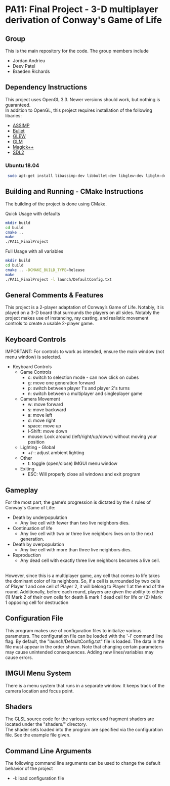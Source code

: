 # PA11: Final Project - 3-D multiplayer derivation of Conway's Game of Life

## Group
This is the main repository for the code. The group members include
  * Jordan Andrieu
  * Deev Patel
  * Braeden Richards

## Dependency Instructions
This project uses OpenGL 3.3. Newer versions should work, but nothing is guaranteed. <br>
In addition to OpenGL, this project requires installation of the following libaries:
 * [ASSIMP](https://github.com/assimp/assimp/wiki)
 * [Bullet](https://github.com/bulletphysics/bullet3)
 * [GLEW](http://glew.sourceforge.net/)
 * [GLM](http://glm.g-truc.net/0.9.7/index.html)
 * [Magick++](http://www.imagemagick.org/Magick%2B%2B/)
 * [SDL2](https://wiki.libsdl.org/Tutorials)

### Ubuntu 18.04
```bash
 sudo apt-get install libassimp-dev libbullet-dev libglew-dev libglm-dev libmagick++-dev libsdl2-dev
```

## Building and Running - CMake Instructions
The building of the project is done using CMake.

Quick Usage with defaults
```bash
mkdir build
cd build
cmake ..
make
./PA11_FinalProject
```

Full Usage with all variables
```bash
mkdir build
cd build
cmake .. -DCMAKE_BUILD_TYPE=Release
make
./PA11_FinalProject -l launch/DefaultConfig.txt
```

## General Comments & Features
This project is a 2-player adaptation of Conway’s Game of Life. Notably, it is played on a 3-D board that surrounds the players on all sides. Notably the project makes use of instancing, ray casting, and realistic movement controls to create a usable 2-player game.

## Keyboard Controls
IMPORTANT: For controls to work as intended, ensure the main window (not menu window) is selected. <br>
* Keyboard Controls
  * Game Controls
    * c: switch to selection mode - can now click on cubes
    * g: move one generation forward
    * p: switch between player 1's and player 2's turns
    * n: switch between a multiplayer and singleplayer game
  * Camera Movement
    * w: move forward
    * s: move backward
    * a: move left
    * d: move right
    * space: move up
    * l-Shift: move down
    * mouse: Look around (left/right/up/down) without moving your position
  * Lighting - Global
      * +/-: adjust ambient lighting
   * Other
      * t: toggle (open/close) IMGUI menu window
   * Exiting
      * ESC: Will properly close all windows and exit program

## Gameplay
For the most part, the game’s progression is dictated by the 4 rules of Conway's Game of Life:
* Death by underpopulation
  * Any live cell with fewer than two live neighbors dies.
* Continuation of life
  * Any live cell with two or three live neighbors lives on to the next generation.
* Death by overpopulation
  * Any live cell with more than three live neighbors dies.
* Reproduction
  * Any dead cell with exactly three live neighbors becomes a live cell.
<br>
However, since this is a multiplayer game, any cell that comes to life takes the dominant color of its neighbors. So, if a cell is surrounded by two cells of Player 1 and one cell of Player 2, it will belong to Player 1 at the end of the round. Additionally, before each round, players are given the ability to either (1) Mark 2 of their own cells for death & mark 1 dead cell for life or (2) Mark 1 opposing cell for destruction


## Configuration File
This program makes use of configuration files to initialize various parameters. The configuration file can be loaded with the '-l' command line flag. By default, the "launch/DefaultConfig.txt" file is loaded. The data in the file must appear in the order shown. Note that changing certain parameters may cause unintended consequences. Adding new lines/variables may cause errors.

## IMGUI Menu System
There is a menu system that runs in a separate window. It keeps track of the camera location and focus point.<br>

## Shaders
The GLSL source code for the various vertex and fragment shaders are located under the "shaders/" directory. <br>
The shader sets loaded into the program are specified via the configuration file. See the example file given.

## Command Line Arguments
The following command line arguments can be used to change the default behavior of the project
  * -l: load configuration file
